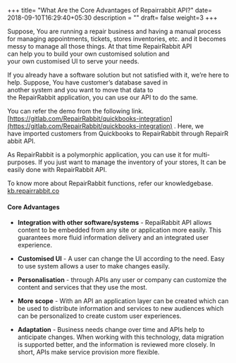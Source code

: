 +++
title= "What Are the Core Advantages of Repairrabbit API?"
date= 2018-09-10T16:29:40+05:30
description = ""
draft= false
weight=3
+++

Suppose, You are running a repair business and having a manual process for managing appointments, tickets, stores inventories, etc. and it becomes messy to manage all those things. At that time RepairRabbit API can help you to build your own customised solution and your own customised UI to serve your needs. 

If you already have a software solution but not satisfied with it, we’re here to help. Suppose, You have customer’s database saved in another system and you want to move that data to the RepairRabbit application, you can use our API to do the same. 

You can refer the demo from the following link. [https://gitlab.com/RepairRabbit/quickbooks-integration](https://gitlab.com/RepairRabbit/quickbooks-integration) . Here, we have imported customers from Quickbooks to RepairRabbit through RepairRabbit API.

As RepairRabbit is a polymorphic application, you can use it for multi-purposes. If you just want to manage the inventory of your stores, It can be easily done with RepairRabbit API.

To know more about RepairRabbit functions, refer our knowledgebase. [kb.repairrabbit.co](kb.repairrabbit.co)

#### Core Advantages

* **Integration with other software/systems** - RepaiRabbit API allows content to be embedded from any site or application more easily. This guarantees more fluid information delivery and an integrated user experience.

* **Customised UI** - A user can change the UI according to the need. Easy to use system allows a user to make changes easily.

* **Personalisation** - through APIs any user or company can customize the content and services that they use the most.

* **More scope** -  With an API an application layer can be created which can be used to distribute information and services to new audiences which can be personalized to create custom user experiences.

* **Adaptation** - Business needs change over time and APIs help to anticipate changes. When working with this technology, data migration is supported better, and the information is reviewed more closely. In short, APIs make service provision more flexible.
